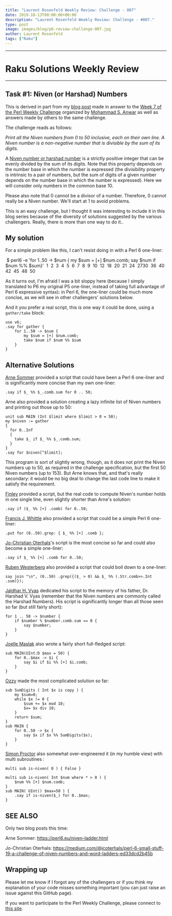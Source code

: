 ```yaml
---
title: "Laurent Rosenfeld Weekly Review: Challenge - 007"
date: 2019-10-13T00:00:00+00:00
description: "Laurent Rosenfeld Weekly Review: Challenge - #007."
type: post
image: images/blog/p6-review-challenge-007.jpg
author: Laurent Rosenfeld
tags: ["Raku"]
---
```

***
# Raku Solutions Weekly Review
***

## Task #1: Niven (or Harshad) Numbers

This is derived in part from my [blog post](http://blogs.perl.org/users/laurent_r/2019/05/perl-weekly-challenge-7-niven-numbers-and-word-ladders.html) made in answer to the [Week 7 of the Perl Weekly Challenge](https://perlweeklychallenge.org/blog/perl-weekly-challenge-007/) organized by  <a href="http://blogs.perl.org/users/mohammad_s_anwar/">Mohammad S. Anwar</a> as well as answers made by others to the same challenge.

The challenge reads as follows:

*Print all the Niven numbers from 0 to 50 inclusive, each on their own line. A Niven number is a non-negative number that is divisible by the sum of its digits.*

A [Niven number or harshad number](https://en.wikipedia.org/wiki/Harshad_number) is a strictly positive integer that can be evenly divided by the sum of its digits. Note that this property depends on the number base in which the number is expressed (the divisibility property is intrinsic to a pair of numbers, but the sum of digits of a given number depends on the number base in which the number is expressed). Here we will consider only numbers in the common base 10.

Please also note that 0 cannot be a divisor of a number. Therefore, 0 cannot really be a Niven number. We'll start at 1 to avoid problems.

This is an easy challenge, but I thought it was interesting to include it in this blog series because of the diversity of solutions suggested by the various challengers. Really, there is more than one way to do it..

## My solution

For a simple problem like this, I can't resist doing in with a Perl 6 one-liner:

​    $ perl6 -e 'for 1..50 -> $num { my $sum = [+] $num.comb; say $num if $num %% $sum}'
​    1
​    2
​    3
​    4
​    5
​    6
​    7
​    8
​    9
​    10
​    12
​    18
​    20
​    21
​    24
​    27
​    30
​    36
​    40
​    42
​    45
​    48
​    50

As it turns out, I'm afraid I was a bit sloppy here (because I simply translated to P6 my original P5 one-liner, instead of taking full advantage of Perl 6 expressive syntax): in Perl 6, the one-liner could be much more concise, as we will see in other challengers' solutions below.

And it you prefer a real script, this is one way it could be done, using a `gather/take` block:

``` Perl6
use v6;
.say for gather {
    for 1..50 -> $num {
        my $sum = [+] $num.comb;
        take $num if $num %% $sum
    }
}
```

## Alternative Solutions

[Arne Sommer](https://github.com/manwar/perlweeklychallenge-club/blob/master/challenge-007/arne-sommer/perl6/ch-1.p6) provided a script that could have been a Perl 6 one-liner and is significantly more concise than my own one-liner:

``` Perl6
.say if $_ %% $_.comb.sum for 0 .. 50;
```

Arne also provided a solution creating a lazy infinite list of Niven numbers and printing out those up to 50:

``` Perl6
unit sub MAIN (Int $limit where $limit > 0 = 50);
my $niven := gather
{
  for 0..Inf
  {
    take $_ if $_ %% $_.comb.sum;
  }
}
.say for $niven[^$limit];
```

This program is sort of slightly wrong, though, as it does not print the Niven numbers up to 50, as required in the challenge specification, but the first 50 Niven numbers (up to 153). But Arne knows that, and  that's really secondary: it would be no big deal to change the last code line to make it satisfy the requirement.

[Finley](https://github.com/manwar/perlweeklychallenge-club/blob/master/challenge-007/finley/perl6/ch-1.p6) provided a script, but the real code to compute Niven's number holds in one single line, even slightly shorter than Arne's solution:

``` Perl6
.say if ($_ %% [+] .comb) for 0..50;
```

[Francis J. Whittle](https://github.com/manwar/perlweeklychallenge-club/blob/master/challenge-007/fjwhittle/perl6/ch-1.p6) also provided a script that could be a simple Perl 6 one-liner:

``` Perl6
.put for (0..50).grep: { $_ %% [+] .comb };
```

[Jo-Christian Oterhals](https://github.com/manwar/perlweeklychallenge-club/blob/master/challenge-007/jo-christian-oterhals/perl6/ch-1.p6)'s script is the most concise so far and could also become a simple one-liner:

``` Perl6
.say if $_ %% [+] .comb for 0..50;
```

[Ruben Westerberg](https://github.com/manwar/perlweeklychallenge-club/blob/master/challenge-007/ruben-westerberg/perl6/ch-1.p6) also provided a script that could boil down to a one-liner:

``` Perl6
say join "\n", (0..50) .grep({($_ > 0) && $_ %% (.Str.comb>>.Int .sum)});
```

[Jaldhar H. Vyas](https://github.com/manwar/perlweeklychallenge-club/blob/master/challenge-007/jaldhar-h-vyas/perl6/ch-1.p6) dedicated his script to the memory of his father,  Dr. Harshad V. Vyas (remember that the Niven numbers are commonly called the Harshad Numbers). His script is significantly longer than all those seen so far (but still fairly short):

``` Perl6
for 1 .. 50 -> $number {
    if $number % $number.comb.sum == 0 {
        say $number;
    }
}
```

[Joelle Maslak](https://github.com/manwar/perlweeklychallenge-club/blob/master/challenge-007/joelle-maslak/perl6/ch-1.p6) also wrote a fairly short full-fledged script:

``` Perl6
sub MAIN(UInt:D $max = 50) {
    for 0..$max -> $i {
        say $i if $i %% [+] $i.comb;
    }
}
```

[Ozzy](https://github.com/manwar/perlweeklychallenge-club/blob/master/challenge-007/ozzy/perl6/ch-1.p6) made the most complicated solution so far:

``` Perl6
sub SumDigits ( Int $x is copy ) {
    my $sum=0;
    while $x != 0 {
        $sum += $x mod 10;
        $x= $x div 10;
    }
    return $sum;
}
sub MAIN {
    for 0..50 -> $x {
        say $x if $x %% SumDigits($x);
    }
}
```

[Simon Proctor](https://github.com/manwar/perlweeklychallenge-club/blob/master/challenge-007/simon-proctor/perl6/ch-1.p6) also somewhat over-engineered it (in my humble view) with multi subroutines :

``` Perl6
multi sub is-niven( 0 ) { False }

multi sub is-niven( Int $num where * > 0 ) {
    $num %% [+] $num.comb;
}
sub MAIN( UInt() $max=50 ) {
    .say if is-niven($_) for 0..$max;
}
```

## SEE ALSO

Only two blog posts this time:

Arne Sommer: https://perl6.eu/niven-ladder.html

Jo-Christian Oterhals: https://medium.com/@jcoterhals/perl-6-small-stuff-19-a-challenge-of-niven-numbers-and-word-ladders-ed33dcd2b45b

## Wrapping up

Please let me know if I forgot any of the challengers or if you think my explanation of your code misses something important (you can just raise an issue against this GitHub page).

If you want to participate to the Perl Weekly Challenge, please connect to [this site](https://perlweeklychallenge.org/).
